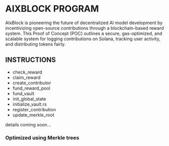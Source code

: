 # AIXBLOCK PROGRAM

AIxBlock is pioneering the future of decentralized AI model development by incentivizing open-source contributions through a blockchain-based reward system. This Proof of Concept (POC) outlines a secure, gas-optimized, and scalable system for logging contributions on Solana, tracking user activity, and distributing tokens fairly.

## INSTRUCTIONS

- check_reward
- claim_reward
- create_contributor
- fund_reward_pool
- fund_vault
- init_global_state
- initialize_vault.rs
- register_contribution
- update_merkle_root

details coming soon...

### Optimized using Merkle trees
